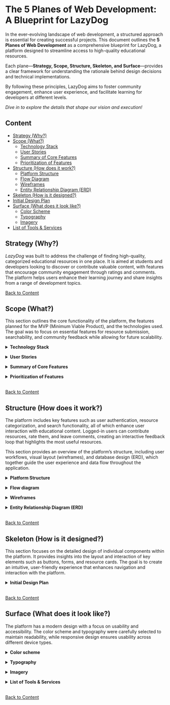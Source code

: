 <!-- markdownlint-disable MD033 -->
# The 5 Planes of Web Development: A Blueprint for LazyDog

In the ever-evolving landscape of web development, a structured approach is essential for creating successful projects. This document outlines the **5 Planes of Web Development** as a comprehensive blueprint for LazyDog, a platform designed to streamline access to high-quality educational resources.

 Each plane—**Strategy, Scope, Structure, Skeleton, and Surface**—provides a clear framework for understanding the rationale behind design decisions and technical implementations.

By following these principles, LazyDog aims to foster community engagement, enhance user experience, and facilitate learning for developers at different levels.

*Dive in to explore the details that shape our vision and execution!*

## Content

- [Strategy (Why?)](#strategy-why)
- [Scope (What?)](#scope-what)
  - [Technology Stack](#technology-stack)
  - [User Stories](#user-stories)
  - [Summary of Core Features](#summary-of-core-features)
  - [Prioritization of Features](#prioritization-of-features)
- [Structure (How does it work?)](#structure-how-does-it-work)
  - [Platform Structure](#platform-structure)
  - [Flow Diagram](#flow-diagram)
  - [Wireframes](#wireframes)
  - [Entity Relationship Diagram (ERD)](#entity-relationship-diagram-erd)
- [Skeleton (How is it designed?)](#skeleton-how-is-it-designed)
- [Initial Design Plan](#initial-design-plan)
- [Surface (What does it look like?)](#surface-what-does-it-look-like)
  - [Color Scheme](#color-scheme)
  - [Typography](#typography)
  - [Imagery](#imagery)
- [List of Tools & Services](#list-of-tools-services)

## Strategy (Why?)

*LazyDog* was built to address the challenge of finding high-quality, categorized educational resources in one place. It is aimed at students and developers looking to discover or contribute valuable content, with features that encourage community engagement through ratings and comments. The platform helps users enhance their learning journey and share insights from a range of development topics.

[Back to Content](#content)

## Scope (What?)

This section outlines the core functionality of the platform, the features planned for the MVP (Minimum Viable Product), and the technologies used. The goal was to focus on essential features for resource submission, searchability, and community feedback while allowing for future scalability.

<a id="technology-stack"></a>
<details>
<summary><b>Technology Stack</b></summary>

- Frontend

  - **HTML/CSS/JavaScript**: Core technologies for building the structure, styling, and interactivity of the website.
  - **React.js**: A popular JavaScript library for building dynamic user interfaces, with components that manage state and handle complex UI interactions.
  - **Tailwind CSS**: A utility-first CSS framework for building custom designs quickly with responsive design out of the box.

- Backend

  - **Node.js**: A JavaScript runtime used on the backend to handle requests and manage user authentication and resource submissions.
  - **Django REST Framework**: Used for creating RESTful APIs, allowing communication between the frontend and backend services.
  - **PostgreSQL**: A powerful open-source relational database used to store user accounts, submitted resources, ratings, and comments.

- OAuth

  - **OAuth**: A secure authentication method allowing users to log in using third-party providers such as Google, GitHub, etc.

- Hosting

  - **Frontend Hosting**: Vercel is used to host the React.js frontend, providing fast, global deployment and a seamless development workflow.
  - **Backend Hosting**: Free-tier hosting solutions (TO BE DECIDED) will be used to host the Node.js/Django backend and PostgreSQL database. 🚨 <span style="color: red;">***OBS vilken hosting?***</span>

</details>

<a id="user-stories"></a>
<details>
  <summary><strong>User Stories</strong></summary><br>

Please visit our [project Kanban board for details](https://github.com/orgs/ci-companeros/projects/2)

[Back to Content](#content)

</details>

<a id="summary-of-core-features"></a>
<details>
  <summary><strong>Summary of Core Features</strong></summary>

For more information on our key features, refer to the [Core Features chapter](https://github.com/ci-companeros/lazydog/blob/main/README.md#core-features).

[Back to Content](#content)

</details>

<a id="prioritization-of-features"></a>
<details>
  <summary><strong>Prioritization of Features</strong></summary><br>

This section outlines the prioritization of features, identifying the essential ones for the initial launch (MVP - Minimum Viable Product) and which are reserved for future iterations. By prioritizing features based on their importance to both user experience and project goals, this breakdown ensures that the most critical functionality is delivered first, guiding development through an effective and incremental build process while managing expectations.

- Please visit our [project Kanban board for details](https://github.com/orgs/ci-companeros/projects/2) for details on prioritization.

[Back to Content](#content)

</details><br>

[Back to Content](#content)

## Structure (How does it work?)

The platform includes key features such as user authentication, resource categorization, and search functionality, all of which enhance user interaction with educational content. Logged-in users can contribute resources, rate them, and leave comments, creating an interactive feedback loop that highlights the most useful resources.

This section provides an overview of the platform’s structure, including user workflows, visual layout (wireframes), and database design (ERD), which together guide the user experience and data flow throughout the application.

<a id="platform-structure"></a>
<details>
  <summary><strong>Platform Structure</strong></summary>

1. User Authentication (Signup/Login)
   - *Sign Up*:
     - Fields: Username, password. (email)
     - Optional: Email verification to prevent spam.
   - *Login*:
     - Fields: Username, password.
     - "Forgot password" flow for recovery.

2. Categorized Resource Listings

   - *Categories*:
     - Divide resources into logical groups like:
       - Programming Languages and frameworks (HTML, CSS, JavaScript, Python, Django, etc.)
       - Tools (IDEs, testing tools, etc.)
     - Each category should be filterable and searchable.
   - *Search*:
     - A dynamic search bar to filter by keywords.
     - Optional: Filters like "highest-rated," "most recent."

3. Resource Submission Form

   - Available only to logged-in users.
   - *Fields*:
     - URL link (required).
     - Short description (required): Why the resource is useful.
     - Category selection (dropdown - required).
   - *Submission Review*:
     - Auto-approval or admin approval for submitted resources (depending on how open we want it)?

4. Rating & Commenting System

   - *Ratings*:
     - Simple 1-5 star system or thumbs up/thumbs down.
     - Aggregate rating score displayed on each resource.
   - *Comments*:
     - Logged-in users can leave short reviews or comments on each resource.
     - Optional: Upvote/downvote system for comments to highlight helpful feedback.

5. Admin Dashboard (Optional)

   - *Moderation*:
     - Admins can approve/reject submitted resources.
     - Flagged comments or resources can be reviewed and moderated.
   - *Analytics*:
     - Track which resources are most popular, user engagement, etc.

[Back to Content](#content)

</details>

<a id="flow-diagram"></a>
<details>
  <summary><b>Flow diagram</b></summary>
  
The flow diagram illustrates the user's journey through the platform, showing how they interact with features such as signing up, submitting resources, and providing feedback.

![Flow Diagram](/documentation/design/flow/flow-jk.webp)

</details>

<a id="wireframes"></a>
<details>
  <summary><b>Wireframes</b></summary>
  
The wireframes provide a visual representation of the platform's interface, showing the layout and positioning of elements.

For more information please refer to [design documentation about wireframes](/documentation/design/wireframes/wireframes.md)
</details>

<a id="entity-relationship-diagram-erd"></a>
<details>
  <summary><b>Entity Relationship Diagram (ERD)</b></summary>
  
The ERD illustrates the structure of the database and the relationships between entities, such as users, resources, ratings, and comments.

[ERD](../erd/erd.md)

![ERD](../erd/erd.webp)

</details>
<br>

[Back to Content](#content)

## Skeleton (How is it designed?)

This section focuses on the detailed design of individual components within the platform. It provides insights into the layout and interaction of key elements such as buttons, forms, and resource cards. The goal is to create an intuitive, user-friendly experience that enhances navigation and interaction with the platform.

<a id="initial-design-plan"></a>
<details>
  <summary><strong>Initial Design Plan</strong></summary>

1. **Homepage (Landing Page)**
   - *Header*: Contains site logo and navigation links (Home, Resources, (categories dropdown), Contribute (form), About, Login/Signup).
   - *Search Bar*: Prominent search bar for quick access to resources.
   - *Popular Categories*: Highlights the main categories such as Programming and Tools.
   - *Trending Resources*: Displays top-rated or recently popular resources.
   - *Call to Action*: Encourages users to sign up to contribute and engage with the platform.

2. **Resource Cards / Resource Listing Page**
   - Each *individual resource* is displayed as a card, showing the title, description, category, (star-)rating, no of likes and comments.
   - *Interaction Elements*: Includes buttons for viewing more details, rating, and leaving comments.
   - *Category View*: When a category is selected, display all resources under that category.
   - *Additionals*: Include a sidebar or top filter options for sorting by rating, date, etc.

3. **Forms**
   - *Signup/Login Form*: Simple, user-friendly forms with fields for username and password. Optional email field for signup and/or option for social login (if desired, e.g., Google, GitHub) to make the process faster.
   - *Resource Submission Form*: Allows logged-in users to submit resources, including fields for the URL, description, and category selection.

4. **Resource Detail Page**
   - *Full Resource View*: Display full resource description and link. Show comments and ratings.
   - *Interactive Section*: Logged-in users can rate the resource and leave a comment.

5. **User Dashboard**
   - Available after login.
     - *My Submissions*: Displays the user's submitted resources with options to edit or delete.
     - *My Comments*: Shows a history of the user’s comments.
   - *Submit Resource*: Direct access to the submission form.

6. **Admin Dashboard (Optional)**
   - For moderation and analytics, admins can manage submitted resources, review flagged content, and track engagement.
     i.e. Admins can see a queue of newly submitted resources for approval, option to manage user accounts, if needed.

</details>
<br>

[Back to Content](#content)

## Surface (What does it look like?)

The platform has a modern design with a focus on usability and accessibility. The color scheme and typography were carefully selected to maintain readability, while responsive design ensures usability across different device types.

<a id="color-scheme"></a>
<details>
<summary><b>Color scheme</b></summary><br>
  
</details>

<a id="typography"></a>
<details>
<summary><b>Typography</b></summary><br>

</details>

<a id="imagery"></a>
<details>
<summary><b>Imagery</b></summary><br>

</details>

<a id="list-of-tools-services"></a>
<details>
<summary><b>List of Tools & Services</b></summary>

<br>

- [Am I Responsive?](http://ami.responsivedesign.is/) is used to show the website image on a range of devices.
- [ASPOSE](https://products.aspose.app/pdf/sv/conversion/jpg-to-webp#) is used to convert image to WEBP.
- [Balsamiq](https://balsamiq.com/) is used to create wireframes.
- [Coolors](https://coolors.co/) is used to create the colour scheme palette.
- [CSS Validation Service](https://jigsaw.w3.org/css-validator/#validate_by_input) is used to check code ensuring that my CSS is error-free and adheres to the latest web standards.
- [DevTools](https://developer.chrome.com/docs/devtools) to help in edit pages on-the-fly and diagnose problems quickly.
- [Diffchecker - text](https://www.diffchecker.com/text-compare/) is used to check code snippets.
- [Favicon.io](https://favicon.io/) is used to create favicon.
- [Font Awesome](https://fontawesome.com/) is used for the iconography on the website.
- [Git](https://git-scm.com/) is used for version control.
- [Gitpod](https://gitpod.io) streamlines your development process by providing a pre-configured, cloud-based development environment that's instantly ready for coding.
- [Github](https://github.com/) is essential for version control, allowing you to track changes, collaborate with others (if applicable), and secure online code storage.
- [Google Dev Tools](https://developers.google.com/web/tools) is used during testing, debugging and styling.
- [Google Fonts](https://fonts.google.com/) is a catalog of free, open-source fonts. Used for typography.
- [Looka](https:www.looka.com) ia used for the logo and symbol.
- [Markup Validation Service](https://validator.w3.org/) is used to check code ensuring that my HTML is error-free and adheres to the latest web standards.
- [NVDA](https://www.nvaccess.org/download/), NonVisual Desktop Access is a free and open-source, portable screen reader for Microsoft Windows.
- [Tiny PNG](https://tinypng.com/) is used to compress images.
- [UXwing](https://uxwing.com/) is a provider of free icons free for commercial use.
- [Wave](https://wave.webaim.org) is a suite of evaluation tools that helps authors make their web content more accessible to individuals with disabilities.
- [Web Disability Sim](https://chromewebstore.google.com/detail/web-disability-simulator/olioanlbgbpmdlgjnnampnnlohigkjla) is a google chrome extension that allows you to view your site as people with accessibility needs would see it.

</details><br>

[Back to Content](#content)
<!-- markdownlint-enable MD033 -->